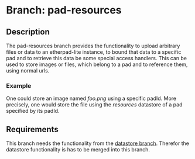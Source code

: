 Branch: pad-resources
=====================

Description
-----------

The pad-resources branch provides the functionality to upload arbitrary files or data to an etherpad-lite instance, to bound that data to a specific pad and to retrieve this data be some special access handlers. This can be used to store images or files, which belong to a pad and to reference them, using normal urls.

### Example

One could store an image named _foo.png_ using a specific padId. More precisely, one would store the file using the _resources_ datastore of a pad specified by its padId.


Requirements
------------

This branch needs the functionality from the [datastore branch](https://github.com/sciflow/etherpad-lite/tree/datastore). Therefor the datastore functionality is has to be merged into this branch.

